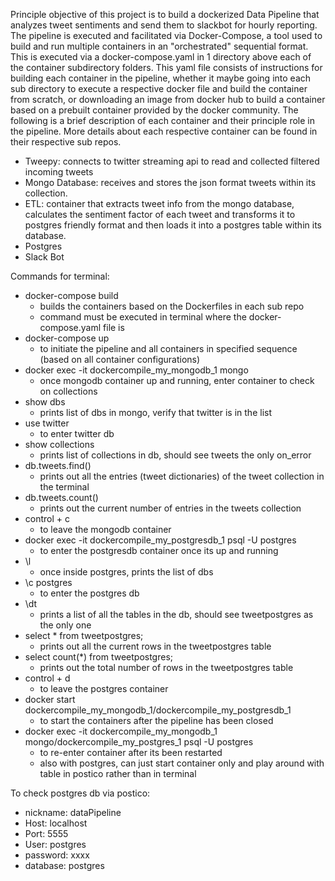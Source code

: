 Principle objective of this project is to build a dockerized Data Pipeline that analyzes tweet sentiments and send them to slackbot for hourly reporting. The pipeline is executed and facilitated via Docker-Compose, a tool used to build and run multiple containers in an "orchestrated" sequential format. This is executed via a docker-compose.yaml in 1 directory above each of the container subdirectory folders. This yaml file consists of instructions for building each container in the pipeline, whether it maybe going into each sub directory to execute a respective docker file and build the container from scratch, or downloading an image from docker hub to build a container based on a prebuilt container provided by the docker community. The following is a brief description of each container and their principle role in the pipeline. More details about each respective container can be found in their respective sub repos.

- Tweepy: connects to twitter streaming api to read and collected filtered incoming tweets
- Mongo Database: receives and stores the json format tweets within its collection.
- ETL: container that extracts tweet info from the mongo database, calculates the sentiment factor of each tweet and transforms it to postgres friendly format and then loads it into a postgres table within its database.
- Postgres
- Slack Bot


Commands for terminal:
- docker-compose build
  - builds the containers based on the Dockerfiles in each sub repo
  - command must be executed in terminal where the docker-compose.yaml file is
- docker-compose up
  - to initiate the pipeline and all containers in specified sequence (based on all container configurations)
- docker exec -it dockercompile_my_mongodb_1 mongo
  - once mongodb container up and running, enter container to check on collections
- show dbs
  - prints list of dbs in mongo, verify that twitter is in the list
- use twitter
  - to enter twitter db
- show collections
  - prints list of collections in db, should see tweets the only on_error
- db.tweets.find()
  - prints out all the entries (tweet dictionaries) of the tweet collection in the terminal
- db.tweets.count()
  - prints out the current number of entries in the tweets collection
- control + c
  - to leave the mongodb container
- docker exec -it dockercompile_my_postgresdb_1 psql -U postgres
  - to enter the postgresdb container once its up and running
- \l
  - once inside postgres, prints the list of dbs
- \c postgres
  - to enter the postgres db
- \dt
  - prints a list of all the tables in the db, should see tweetpostgres as the only one
- select * from tweetpostgres;
  - prints out all the current rows in the tweetpostgres table
- select count(\*) from tweetpostgres;
  - prints out the total number of rows in the tweetpostgres table
- control + d
  - to leave the postgres container
- docker start dockercompile_my_mongodb_1/dockercompile_my_postgresdb_1
  - to start the containers after the pipeline has been closed
- docker exec -it dockercompile_my_mongodb_1 mongo/dockercompile_my_postgres_1 psql -U postgres
  - to re-enter container after its been restarted
  - also with postgres, can just start container only and play around with table in postico rather than in terminal

To check postgres db via postico:

- nickname: dataPipeline
- Host: localhost
- Port: 5555
- User: postgres
- password: xxxx
- database: postgres
